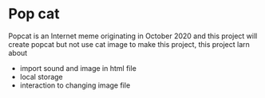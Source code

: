 <h1>Pop cat</h1>
<p>Popcat is an Internet meme originating in October 2020 and this project will create popcat but not use cat image to make this project, this project larn about</p>
<ul>
  <li>import sound and image in html file</li>
  <li>local storage</li>
  <li>interaction to changing image file</li>
</ul>
